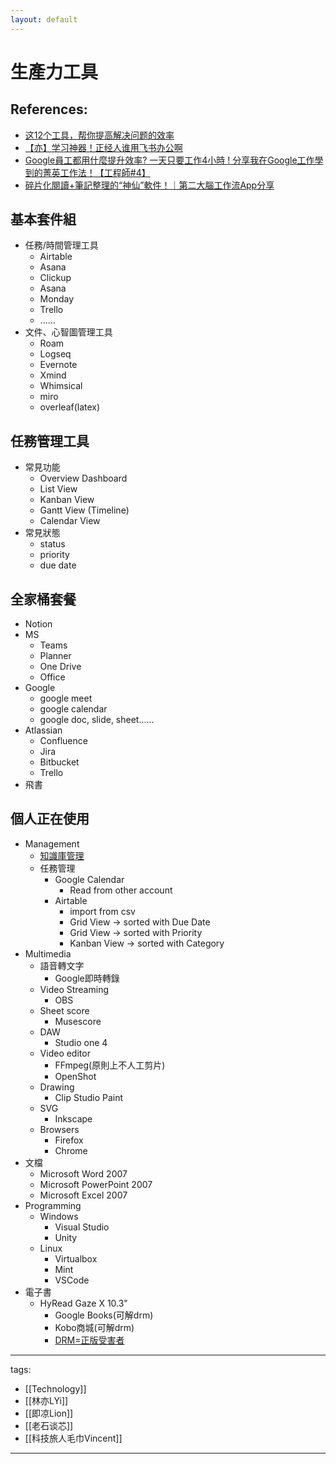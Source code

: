 ```yaml
---
layout: default
---
```

# 生產力工具

## References:
* [这12个工具，帮你提高解决问题的效率](https://www.youtube.com/watch?v=Zr4JU5OPIwc)
* [【亦】学习神器！正经人谁用飞书办公啊](https://www.youtube.com/watch?v=mXkzYxoo2Z8)
* [Google員工都用什麼提升效率? 一天只要工作4小時 ! 分享我在Google工作學到的菁英工作法！【工程師#4】](https://www.youtube.com/watch?v=_OXKszvJE00)
* [碎片化閱讀+筆記整理的“神仙”軟件！｜第二大腦工作流App分享](https://www.youtube.com/watch?v=peJKnbkJaF8)


## 基本套件組
* 任務/時間管理工具
  * Airtable
  * Asana
  * Clickup
  * Asana
  * Monday
  * Trello
  * ......
* 文件、心智圖管理工具
  * Roam
  * Logseq
  * Evernote
  * Xmind
  * Whimsical
  * miro
  * overleaf(latex)

## 任務管理工具
* 常見功能
  * Overview Dashboard
  * List View
  * Kanban View
  * Gantt View (Timeline)
  * Calendar View
* 常見狀態
  * status
  * priority
  * due date

## 全家桶套餐
* Notion
* MS
  * Teams
  * Planner
  * One Drive
  * Office
* Google
  * google meet
  * google calendar
  * google doc, slide, sheet......
* Atlassian
  * Confluence
  * Jira
  * Bitbucket
  * Trello
* 飛書

## 個人正在使用
* Management
  * [知識庫管理](/Knowledge/Technology/Knowledge%20Management/)
  * 任務管理
    * Google Calendar
      * Read from other account
    * Airtable
      * import from csv 
      * Grid View -> sorted with Due Date
      * Grid View -> sorted with Priority
      * Kanban View -> sorted with Category
* Multimedia
  * 語音轉文字
    * Google即時轉錄
  * Video Streaming
    * OBS
  * Sheet score
    * Musescore
  * DAW
    * Studio one 4
  * Video editor
    * FFmpeg(原則上不人工剪片)
    * OpenShot
  * Drawing
    * Clip Studio Paint
  * SVG 
    * Inkscape
  * Browsers
    * Firefox
    * Chrome
* 文檔
  * Microsoft Word 2007
  * Microsoft PowerPoint 2007
  * Microsoft Excel 2007
* Programming
  * Windows
    * Visual Studio
    * Unity
  * Linux  
    * Virtualbox
    * Mint
    * VSCode
* 電子書 
  * HyRead Gaze X 10.3"
    * Google Books(可解drm)
    * Kobo商城(可解drm)
    * [DRM=正版受害者](https://quantumnecro.blogspot.com/2021/10/drm.html)


---
tags:
  - [[Technology]]
  - [[林亦LYi]]
  - [[即凉Lion]]
  - [[老石谈芯]]
  - [[科技旅人毛巾Vincent]]
  
---